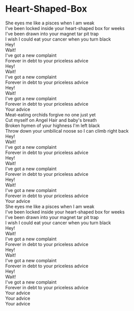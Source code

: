 # Heart-Shaped-Box

She eyes me like a pisces when I am weak  
I've been locked inside your heart-shaped box for weeks  
I've been drawn into your magnet tar pit trap  
I wish I could eat your cancer when you turn black  
Hey!  
Wait!  
I've got a new complaint  
Forever in debt to your priceless advice  
Hey!  
Wait!  
I've got a new complaint  
Forever in debt to your priceless advice  
Hey!  
Wait!  
I've got a new complaint  
Forever in debt to your priceless advice  
Your advice  
Meat-eating orchids forgive no one just yet  
Cut myself on Angel Hair and baby's breath  
Broken hymen of your highness I'm left black  
Throw down your umbilical noose so I can climb right back  
Hey!  
Wait!  
I've got a new complaint  
Forever in debt to your priceless advice  
Hey!  
Wait!  
I've got a new complaint  
Forever in debt to your priceless advice  
Hey!  
Wait!  
I've got a new complaint  
Forever in debt to your priceless advice  
Your advice  
She eyes me like a pisces when I am weak  
I've been locked inside your heart-shaped box for weeks  
I've been drawn into your magnet tar pit trap  
I wish I could eat your cancer when you turn black  
Hey!  
Wait!  
I've got a new complaint  
Forever in debt to your priceless advice  
Hey!  
Wait!  
I've got a new complaint  
Forever in debt to your priceless advice  
Hey!  
Wait!  
I've got a new complaint  
Forever in debt to your priceless advice  
Your advice  
Your advice  
Your advice
